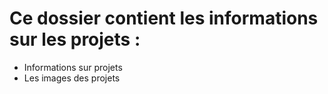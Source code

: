 
# Ce dossier contient les informations sur les projets :
* Informations sur projets
* Les images des projets








